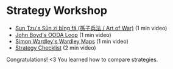 <!-- numbers -->

# Strategy Workshop

- [Sun Tzu's Sūn zi bīng fǎ (孫子兵法 / Art of War)](art-of-war/) (1 min video)
- [John Boyd's OODA Loop](ooda-loop/) (1 min video)
- [Simon Wardley's Wardley Maps](wardley-maps/) (1 min video)
- [Strategy Checklist](checklist/) (2 min video)

Congratulations! <3 You learned how to compare strategies.
